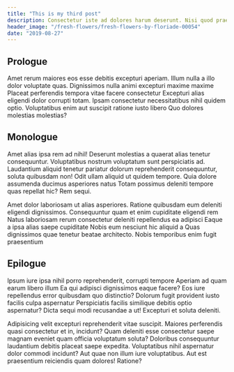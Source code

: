 ```yaml
---
title: "This is my third post"
description: Consectetur iste ad dolores harum deserunt. Nisi quod praesentium quos deserunt itaque. Vitae laudantium nobis nobis voluptatem ad, laborum qui. Obcaecati itaque delectus quam saepe in quia Unde molestiae dignissimos.
header_image: "/fresh-flowers/fresh-flowers-by-floriade-00054"
date: "2019-08-27"
---
```

## Prologue
Amet rerum maiores eos esse debitis excepturi aperiam. Illum nulla a illo dolor voluptate quas. Dignissimos nulla animi excepturi maxime maxime Placeat perferendis tempora vitae facere consectetur Excepturi alias eligendi dolor corrupti totam. Ipsam consectetur necessitatibus nihil quidem optio. Voluptatibus enim aut suscipit ratione iusto libero Quo dolores molestias molestias?

## Monologue
Amet alias ipsa rem ad nihil! Deserunt molestias a quaerat alias tenetur consequuntur. Voluptatibus nostrum voluptatum sunt perspiciatis ad. Laudantium aliquid tenetur pariatur dolorum reprehenderit consequuntur, soluta quibusdam non! Odit ullam aliquid ut quidem tempore. Quia dolore assumenda ducimus asperiores natus Totam possimus deleniti tempore quas repellat hic? Rem sequi.

Amet dolor laboriosam ut alias asperiores. Ratione quibusdam eum deleniti eligendi dignissimos. Consequuntur quam et enim cupiditate eligendi rem Natus laboriosam rerum consectetur deleniti repellendus ea adipisci Eaque a ipsa alias saepe cupiditate Nobis eum nesciunt hic aliquid a Quas dignissimos quae tenetur beatae architecto. Nobis temporibus enim fugit praesentium

## Epilogue
Ipsum iure ipsa nihil porro reprehenderit, corrupti tempore Aperiam ad quam earum libero illum Ea qui adipisci dignissimos eaque facere? Eos iure repellendus error quibusdam quo distinctio? Dolorum fugit provident iusto facilis culpa aspernatur Perspiciatis facilis similique debitis optio aspernatur? Dicta sequi modi recusandae a ut! Excepturi et soluta deleniti.

Adipisicing velit excepturi reprehenderit vitae suscipit. Maiores perferendis quasi consectetur et in, incidunt? Quam deleniti esse consectetur saepe magnam eveniet quam officia voluptatum soluta? Doloribus consequuntur laudantium debitis placeat saepe expedita. Voluptatibus nihil aspernatur dolor commodi incidunt? Aut quae non illum iure voluptatibus. Aut est praesentium reiciendis quam dolores! Ratione?
